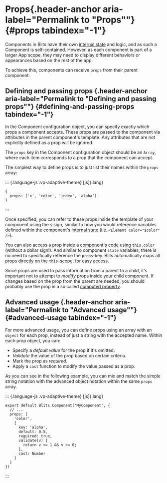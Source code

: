# Props [​](#props){.header-anchor aria-label="Permalink to \"Props\""} {#props tabindex="-1"}

Components in Blits have their own [internal
state](./component_state.html) and logic, and as such a Component is
self-contained. However, as each component is part of a larger App
scope, they may need to display different behaviors or appearances based
on the rest of the app.

To achieve this, components can receive `props` from their parent
component.

## Defining and passing props [​](#defining-and-passing-props){.header-anchor aria-label="Permalink to \"Defining and passing props\""} {#defining-and-passing-props tabindex="-1"}

In the Component configuration object, you can specify exactly which
props a component accepts. These props are passed to the component via
attributes in the parent component\'s template. Any attributes that are
not explicitly defined as a prop will be ignored.

The `props` key in the Component configuration object should be an
`Array`, where each item corresponds to a prop that the component can
accept.

The simplest way to define props is to just list their names within the
`props` array:

::: {.language-js .vp-adaptive-theme}
[js]{.lang}

``` {.shiki .shiki-themes .github-light .github-dark .vp-code tabindex="0"}
{
  props: ['x', 'color', 'index', 'alpha']
}
```
:::

Once specified, you can refer to these props inside the template of your
component using the `$` sign, similar to how you would reference
variables defined within the component\'s [internal
state](./component_state.html) (i.e. `<Element color="$color" />`).

You can also access a prop inside a component\'s code using `this.color`
(without a dollar sign!). And similar to component `state` variables,
there is no need to specifically reference the `props`-key. Blits
automatically maps all props directly on the `this`-scope, for easy
access.

Since props are used to pass information from a parent to a child, it\'s
important not to attempt to *modify* props inside your child component.
If changes based on the prop from the parent are needed, you should
probably use the prop in a so called [computed
property](./computed_properties.html).

## Advanced usage [​](#advanced-usage){.header-anchor aria-label="Permalink to \"Advanced usage\""} {#advanced-usage tabindex="-1"}

For more advanced usage, you can define props using an array with an
`object` for each prop, instead of just a string with the accepted name.
Within each prop object, you can:

- Specify a *default value* for the prop if it\'s omitted.
- *Validate* the value of the prop based on certain criteria.
- Mark the prop as *required*.
- Apply a `cast` function to modify the value passed as a prop.

As you can see in the following example, you can mix and match the
simple string notation with the advanced object notation within the same
`props` array.

::: {.language-js .vp-adaptive-theme}
[js]{.lang}

``` {.shiki .shiki-themes .github-light .github-dark .vp-code tabindex="0"}
export default Blits.Component('MyComponent', {
  // ...
  props: [
    'color',
    {
      key: 'alpha',
      default: 0.5,
      required: true,
      validate(v) {
        return v <= 1 && v >= 0;
      },
      cast: Number
    }
  ]
})
```
:::
